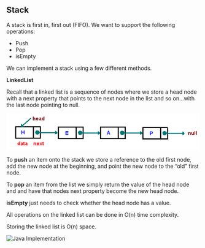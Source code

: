 <h2>Stack</h2>

A stack is first in, first out (FIFO). We want to support the following operations:

- Push
- Pop
- isEmpty

We can implement a stack using a few different methods.

**LinkedList**

Recall that a linked list is a sequence of nodes where we store a head node with a next 
property that points to the next node in the list and so on...with the last node pointing 
to null.

![Linked List](./images/linked-list.png)

To **push** an item onto the stack we store a reference to the old first node, add the new
node at the beginning, and point the new node to the “old” first node.

To **pop** an item from the list we simply return the value of the head node and and have 
that nodes next property become the new head node.

**isEmpty** just needs to check whether the head node has a value.

All operations on the linked list can be done in O(n) time complexity. 

Storing the linked list is O(n) space.

![Java Implementation](./images/java-linked-list-stack-of-strings.png)

